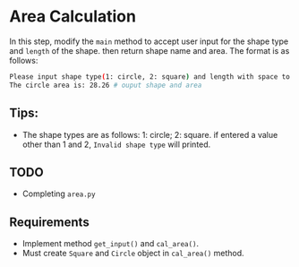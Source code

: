 # Area Calculation

In this step, modify the `main` method to accept user input for the shape type and `length` of the shape. then return shape name and area.
The format is as follows:

```bash
Please input shape type(1: circle, 2: square) and length with space to split: 1 10
The circle area is: 28.26 # ouput shape and area
```

## Tips:

- The shape types are as follows: 1: circle; 2: square. if entered a value other than 1 and 2, `Invalid shape type` will printed.

## TODO

- Completing `area.py`

## Requirements

- Implement method `get_input()` and `cal_area()`.
- Must create `Square` and `Circle` object in `cal_area()` method.
